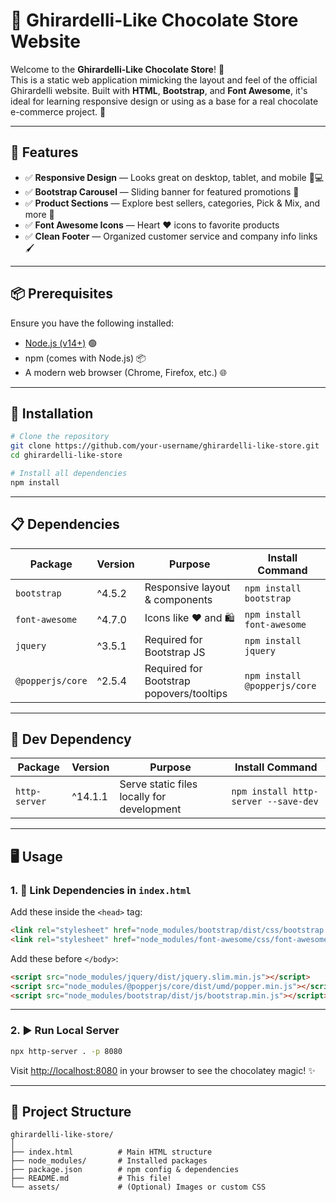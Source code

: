 # 🍫 Ghirardelli-Like Chocolate Store Website

Welcome to the **Ghirardelli-Like Chocolate Store**! 🎉  
This is a static web application mimicking the layout and feel of the official Ghirardelli website. Built with **HTML**, **Bootstrap**, and **Font Awesome**, it's ideal for learning responsive design or using as a base for a real chocolate e-commerce project. 🛒

---

## 🌟 Features

- ✅ **Responsive Design** — Looks great on desktop, tablet, and mobile 📱💻
- ✅ **Bootstrap Carousel** — Sliding banner for featured promotions 🎠
- ✅ **Product Sections** — Explore best sellers, categories, Pick & Mix, and more 🍬
- ✅ **Font Awesome Icons** — Heart ❤️ icons to favorite products
- ✅ **Clean Footer** — Organized customer service and company info links 🖌️

---

## 📦 Prerequisites

Ensure you have the following installed:

- [Node.js (v14+)](https://nodejs.org/) 🟢
- npm (comes with Node.js) 📦
- A modern web browser (Chrome, Firefox, etc.) 🌐

---

## 🚀 Installation

```bash
# Clone the repository
git clone https://github.com/your-username/ghirardelli-like-store.git
cd ghirardelli-like-store

# Install all dependencies
npm install
```

---

## 📋 Dependencies

| Package              | Version     | Purpose                                 | Install Command                        |
|----------------------|-------------|------------------------------------------|----------------------------------------|
| `bootstrap`          | ^4.5.2      | Responsive layout & components          | `npm install bootstrap`                |
| `font-awesome`       | ^4.7.0      | Icons like ❤️ and 🛍️                     | `npm install font-awesome`             |
| `jquery`             | ^3.5.1      | Required for Bootstrap JS               | `npm install jquery`                   |
| `@popperjs/core`     | ^2.5.4      | Required for Bootstrap popovers/tooltips| `npm install @popperjs/core`           |

---

## 🧪 Dev Dependency

| Package        | Version     | Purpose                                     | Install Command                            |
|----------------|-------------|---------------------------------------------|--------------------------------------------|
| `http-server`  | ^14.1.1     | Serve static files locally for development | `npm install http-server --save-dev`       |

---

## 🖥️ Usage

### 1. 🔗 Link Dependencies in `index.html`

Add these inside the `<head>` tag:

```html
<link rel="stylesheet" href="node_modules/bootstrap/dist/css/bootstrap.min.css">
<link rel="stylesheet" href="node_modules/font-awesome/css/font-awesome.min.css">
```

Add these before `</body>`:

```html
<script src="node_modules/jquery/dist/jquery.slim.min.js"></script>
<script src="node_modules/@popperjs/core/dist/umd/popper.min.js"></script>
<script src="node_modules/bootstrap/dist/js/bootstrap.min.js"></script>
```

---

### 2. ▶️ Run Local Server

```bash
npx http-server . -p 8080
```

Visit [http://localhost:8080](http://localhost:8080) in your browser to see the chocolatey magic! ✨

---

## 📂 Project Structure

```
ghirardelli-like-store/
│
├── index.html          # Main HTML structure
├── node_modules/       # Installed packages
├── package.json        # npm config & dependencies
├── README.md           # This file!
└── assets/             # (Optional) Images or custom CSS
```
